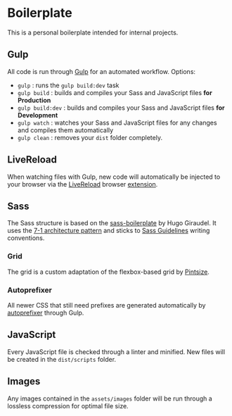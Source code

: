 # Boilerplate

This is a personal boilerplate intended for internal projects.

## Gulp

All code is run through [Gulp](http://gulpjs.com/) for an automated workflow.
Options:
* `gulp` : runs the `gulp build:dev` task
* `gulp build` : builds and compiles your Sass and JavaScript files **for Production**
* `gulp build:dev` : builds and compiles your Sass and JavaScript files **for Development**
* `gulp watch` : watches your Sass and JavaScript files for any changes and compiles them automatically
* `gulp clean` : removes your `dist` folder completely.

## LiveReload

When watching files with Gulp, new code will automatically be injected to your browser via the [LiveReload](http://livereload.com/) browser [extension](http://livereload.com/extensions/).

## Sass

The Sass structure is based on the [sass-boilerplate](https://github.com/HugoGiraudel/sass-boilerplate) by Hugo Giraudel. It uses the [7-1 architecture pattern](http://sass-guidelin.es/#architecture) and sticks to [Sass Guidelines](http://sass-guidelin.es) writing conventions.

### Grid
The grid is a custom adaptation of the flexbox-based grid by [Pintsize](http://pintsize.io/).

### Autoprefixer
All newer CSS that still need prefixes are generated automatically by [autoprefixer](https://www.npmjs.com/package/gulp-autoprefixer) through Gulp.

## JavaScript

Every JavaScript file is checked through a linter and minified. New files will be created in the `dist/scripts` folder.

## Images

Any images contained in the `assets/images` folder will be run through a lossless compression for optimal file size.

